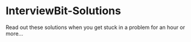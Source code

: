 # InterviewBit-Solutions
Read out these solutions when you get stuck in a problem for an hour or more...
